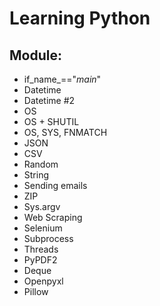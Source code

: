 # Learning Python

## Module:

 - if_name_=="_main_"
 - Datetime
 - Datetime #2
 - OS
 - OS + SHUTIL
 - OS, SYS, FNMATCH
 - JSON
 - CSV
 - Random
 - String
 - Sending emails
 - ZIP
 - Sys.argv
 - Web Scraping
 - Selenium
 - Subprocess
 - Threads
 - PyPDF2
 - Deque
 - Openpyxl
 - Pillow